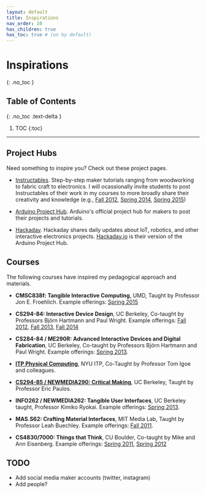 ```yaml
---
layout: default
title: Inspirations
nav_order: 10
has_children: true
has_toc: true # (on by default)
---
```

# Inspirations
{: .no_toc }

## Table of Contents
{: .no_toc .text-delta }

1. TOC
{:toc}
---

## Project Hubs
Need something to inspire you? Check out these project pages.

- [Instructables](https://www.instructables.com/). Step-by-step maker tutorials ranging from woodworking to fabric craft to electronics. I will ocassionally invite students to post Instructables of their work in my courses to more broadly share their creativity and knowledge (e.g., [Fall 2012](https://www.instructables.com/id/CMSC838f-Fall-2012-Tangible-Interactive-Computing-/), [Spring 2014](https://www.instructables.com/id/CMSC838f-Spring-2014-Tangible-Interactive-Computin/), [Spring 2015](https://www.instructables.com/id/CMSC838f-Spring-2015-Tangible-Interactive-Computin/))

- [Arduino Project Hub](https://create.arduino.cc/projecthub). Arduino's official project hub for makers to post their projects and tutorials.

- [Hackaday](https://hackaday.com/). Hackaday shares daily updates about IoT, robotics, and other interactive electronics projects. [Hackaday.io](https://hackaday.io/) is their version of the Arduino Project Hub.

## Courses

The following courses have inspired my pedagogical approach and materials.

- **CMSC838f: Tangible Interactive Computing**, UMD, Taught by Professor Jon E. Froehlich. Example offerings: [Spring 2015](https://web.archive.org/web/20150709105051/http://cmsc838f-s15.wikispaces.com/)

- **CS294-84: Interactive Device Design**, UC Berkeley, Co-taught by Professors Björn Hartmann and Paul Wright. Example offerings: [Fall 2012](http://web.archive.org/web/20150516223132/http://husk.eecs.berkeley.edu/courses/cs294-84-fall12/index.php/Main_Page), [Fall 2013](http://web.archive.org/web/20150717021918/http://husk.eecs.berkeley.edu/courses/cs294-84-fall13/index.php/Main_Page), [Fall 2014](http://web.archive.org/web/20150712080846/http://husk.eecs.berkeley.edu/courses/cs294-84-fall14/index.php/Main_Page)

- **CS284-84 / ME290R: Advanced Interactive Devices and Digital Fabrication**, UC Berkeley, Co-taught by Professors Björn Hartmann and Paul Wright. Example offerings: [Spring 2013](http://web.archive.org/web/20150415065231/http://husk.eecs.berkeley.edu/courses/cs294-84-sp13/index.php/Main_Page).

- **[ITP Physical Computing](https://itp.nyu.edu/physcomp/)**, NYU ITP, Co-Taught by Professor Tom Igoe and colleagues.

- **[CS294-85 / NEWMEDIA290: Critical Making](http://make.berkeley.edu/)**, UC Berkeley, Taught by Professor Eric Paulos.

- **INFO262 / NEWMEDIA262: Tangible User Interfaces**, UC Berkeley taught, Professor Kimiko Ryokai. Example offerings: [Spring 2013](http://web.archive.org/web/20150525002841/http://courses.ischool.berkeley.edu/i262/s13/).

- **MAS.S62: Crafting Material Interfaces**, MIT Media Lab, Taught by Professor Leah Buechley. Example offerings: [Fall 2011](https://courses.media.mit.edu/2011fall/mass62/).

- **CS4830/7000: Things that Think**, CU Boulder, Co-taught by Mike and Ann Eisenberg. Example offerings: [Spring 2011](http://web.archive.org/web/20151105011253/http://l3d.cs.colorado.edu/~ctg/classes/ttt2011/Home.html), [Spring 2012](http://web.archive.org/web/20151105011258/http://l3d.cs.colorado.edu/~ctg/classes/ttt2012/TTT12.html)

## TODO
- Add social media maker accounts (twitter, instagram)
- Add people?